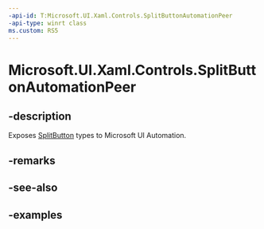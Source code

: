 ```yaml
---
-api-id: T:Microsoft.UI.Xaml.Controls.SplitButtonAutomationPeer
-api-type: winrt class
ms.custom: RS5
---
```

<!-- Class syntax.
public class SplitButtonAutomationPeer : FrameworkElementAutomationPeer, FrameworkElementAutomationPeer, IExpandCollapseProvider, IInvokeProvider
-->

# Microsoft.UI.Xaml.Controls.SplitButtonAutomationPeer


## -description

Exposes [SplitButton](splitbutton.md) types to Microsoft UI Automation.


## -remarks


## -see-also


## -examples


